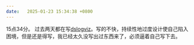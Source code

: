 ```yaml
---
date:   2025-01-23 15:34:38 +0800
---
```


15点34分。
过去两天都在写[dslogviz]。写的不快，持续性地过度设计使自己陷入困境，但是还是得写，我已经太久没写出过东西来了，必须逼着自己写下去。

[dslogviz]: https://sgdxbc.github.io/dslogviz/